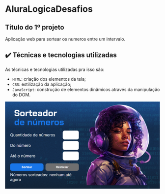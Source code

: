 # AluraLogicaDesafios

## Titulo do 1º projeto

Aplicação web para sortear os numeros entre um intervalo.

## ✔️ Técnicas e tecnologias utilizadas

As técnicas e tecnologias utilizadas pra isso são:

- `HTML`: criação dos elementos da tela;
- `CSS`: estilização da aplicação;
- `JavaScript`: construção de elementos dinâmicos através da manipulação do DOM.

![NumeroSorteado](sorteador-numeros/img/NumeroSorteado.png)
